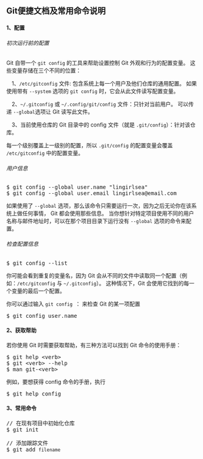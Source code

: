 ## Git便捷文档及常用命令说明

#### 1、配置

###### 初次运行前的配置
Git 自带一个 <code>git config</code> 的工具来帮助设置控制 Git 外观和行为的配置变量。 这些变量存储在三个不同的位置：

&emsp;1、<code>/etc/gitconfig</code> 文件: 包含系统上每一个用户及他们仓库的通用配置。 如果使用带有 <code>--system</code> 选项的 <code>git config</code> 时，它会从此文件读写配置变量。

&emsp;2、<code>\~/.gitconfig</code> 或 <code>\~/.config/git/config</code> 文件：只针对当前用户。 可以传递 <code>--global</code>选项让 Git 读写此文件。

&emsp;3、当前使用仓库的 Git 目录中的 config 文件（就是 <code>.git/config</code>）：针对该仓库。

每一个级别覆盖上一级别的配置，所以 <code>.git/config</code> 的配置变量会覆盖 <code>/etc/gitconfig</code> 中的配置变量。



###### 用户信息
<pre>
$ git config --global user.name "lingirlsea"
$ git config --global user.email lingirlsea@email.com
</pre>
如果使用了 <code>--global</code> 选项，那么该命令只需要运行一次，因为之后无论你在该系统上做任何事情， Git 都会使用那些信息。 当你想针对特定项目使用不同的用户名称与邮件地址时，可以在那个项目目录下运行没有 <code>--global</code> 选项的命令来配置。



###### 检查配置信息
<pre>
$ git config --list
</pre>

你可能会看到重复的变量名，因为 Git 会从不同的文件中读取同一个配置（例如：<code>/etc/gitconfig</code> 与 <code>\~/.gitconfig</code>）。 这种情况下，Git 会使用它找到的每一个变量的最后一个配置。

你可以通过输入 <code>git config <key></code>： 来检查 Git 的某一项配置
<pre>
$ git config user.name
</pre>


#### 2、获取帮助
若你使用 Git 时需要获取帮助，有三种方法可以找到 Git 命令的使用手册：
<pre>
$ git help &lt;verb&gt;
$ git &lt;verb&gt --help
$ man git-&lt;verb&gt
</pre>
例如，要想获得 config 命令的手册，执行
<pre>
$ git help config
</pre>

#### 3、常用命令

<pre>
// 在现有项目中初始化仓库
$ git init

// 添加跟踪文件
$ git add <code>filename</code>
</pre>














